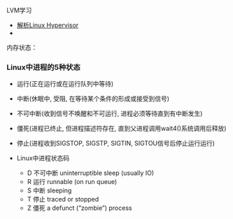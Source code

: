 LVM学习

- [解析Linux Hypervisor](https://developer.ibm.com/tutorials/l-hypervisor/?mhsrc=ibmsearch_a&mhq=Linux%20hypervisor)
- 

内存状态：

### Linux中进程的5种状态

- 运行(正在运行或在运行队列中等待)
- 中断(休眠中, 受阻, 在等待某个条件的形成或接受到信号)
- 不可中断(收到信号不唤醒和不可运行, 进程必须等待直到有中断发生)
- 僵死(进程已终止, 但进程描述符存在, 直到父进程调用wait4()系统调用后释放)
- 停止(进程收到SIGSTOP, SIGSTP, SIGTIN, SIGTOU信号后停止运行运行)

- Linux中进程状态码
	- D 不可中断 uninterruptible sleep (usually IO)
	- R 运行 runnable (on run queue)
	- S 中断 sleeping
	- T 停止 traced or stopped
	- Z 僵死 a defunct (”zombie”) process